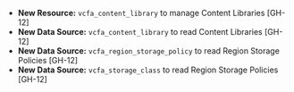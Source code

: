 - **New Resource:** `vcfa_content_library` to manage Content Libraries [GH-12]
- **New Data Source:** `vcfa_content_library` to read Content Libraries [GH-12]
- **New Data Source:** `vcfa_region_storage_policy` to read Region Storage Policies [GH-12]
- **New Data Source:** `vcfa_storage_class` to read Region Storage Policies [GH-12]
